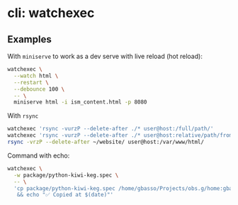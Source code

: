 # cli: watchexec

## Examples

With `miniserve` to work as a dev serve with live reload (hot reload):

```sh
watchexec \
  --watch html \
  --restart \
  --debounce 100 \
  -- \
  miniserve html -i ism_content.html -p 8080
```

With `rsync`

```sh
watchexec 'rsync -vurzP --delete-after ./* user@host:/full/path/'
watchexec 'rsync -vurzP --delete-after ./* user@host:relative/path/from/user/home'
rsync -vrzP --delete-after ~/website/ user@host:/var/www/html/
```

Command with echo:

```sh
watchexec \
  -w package/python-kiwi-keg.spec \
  -- \
  'cp package/python-kiwi-keg.spec /home/gbasso/Projects/obs.g/home:gbasso:branches:Cloud:Tools/python-kiwi-keg \
   && echo "✅ Copied at $(date)"'
```
